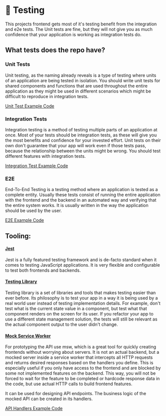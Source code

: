 # 🧪 Testing

This projects frontend gets most of it's testing benefit from the integration and e2e tests. The Unit tests are fine, but they will not give you as much confidence that your application is working as integration tests do.

## What tests does the repo have?

### Unit Tests

Unit testing, as the naming already reveals is a type of testing where units of an application are being tested in isolation. You should write unit tests for shared components and functions that are used throughout the entire application as they might be used in different scenarios which might be difficult to reproduce in integration tests.

[Unit Test Example Code](../components/__tests__/home-card.test.tsx)

### Integration Tests

Integration testing is a method of testing multiple parts of an application at once.
Most of your tests should be integration tests, as these will give you the most benefits and confidence for your invested effort. Unit tests on their own don't guarantee that your app will work even if those tests pass, because the relationship between the units might be wrong. You should test different features with integration tests.

[Integration Test Example Code](../features/example/components/__tests__/FetchedExampleCard.test.tsx)

### E2E

End-To-End Testing is a testing method where an application is tested as a complete entity.
Usually these tests consist of running the entire application with the frontend and the backend in an automated way and verifying that the entire system works. It is usually written in the way the application should be used by the user.

[E2E Example Code](../../__tests__/example.spec.ts)

## Tooling:

#### [Jest](https://jestjs.io/)

Jest is a fully featured testing framework and is de-facto standard when it comes to testing JavaScript applications. It is very flexible and configurable to test both frontends and backends.

#### [Testing Library](https://testing-library.com/)

Testing library is a set of libraries and tools that makes testing easier than ever before. Its philosophy is to test your app in a way it is being used by a real world user instead of testing implementation details. For example, don't test what is the current state value in a component, but test what that component renders on the screen for its user. If you refactor your app to use a different state management solution, the tests will still be relevant as the actual component output to the user didn't change.

#### [Mock Service Worker](https://mswjs.io/)

For prototyping the API use msw, which is a great tool for quickly creating frontends without worrying about servers. It is not an actual backend, but a mocked server inside a service worker that intercepts all HTTP requests and returns desired responses based on the handlers you define. This is especially useful if you only have access to the frontend and are blocked by some not implemented features on the backend. This way, you will not be forced to wait for the feature to be completed or hardcode response data in the code, but use actual HTTP calls to build frontend features.

It can be used for designing API endpoints. The business logic of the mocked API can be created in its handlers.

[API Handlers Example Code](../test/server/handlers/example.ts)
